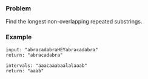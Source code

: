 ### Problem

Find the longest non-overlapping repeated substrings.

### Example

    input: "abracadabraHEYabracadabra"
    return: "abracadabra"

    intervals: "aaacaaabaalalaaab"
    return: "aaab"
